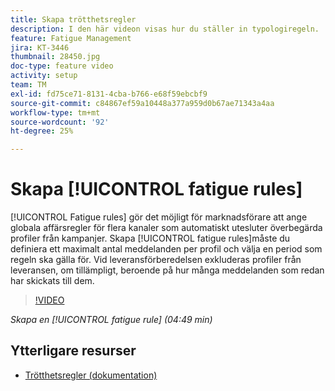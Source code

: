 ```yaml
---
title: Skapa trötthetsregler
description: I den här videon visas hur du ställer in typologiregeln.
feature: Fatigue Management
jira: KT-3446
thumbnail: 28450.jpg
doc-type: feature video
activity: setup
team: TM
exl-id: fd75ce71-8131-4cba-b766-e68f59ebcbf9
source-git-commit: c84867ef59a10448a377a959d0b67ae71343a4aa
workflow-type: tm+mt
source-wordcount: '92'
ht-degree: 25%

---
```


# Skapa [!UICONTROL fatigue rules]

[!UICONTROL Fatigue rules] gör det möjligt för marknadsförare att ange globala affärsregler för flera kanaler som automatiskt utesluter överbegärda profiler från kampanjer.
Skapa [!UICONTROL fatigue rules]måste du definiera ett maximalt antal meddelanden per profil och välja en period som regeln ska gälla för. Vid leveransförberedelsen exkluderas profiler från leveransen, om tillämpligt, beroende på hur många meddelanden som redan har skickats till dem.

>[!VIDEO](https://video.tv.adobe.com/v/28450?quality=12&learn=on)

*Skapa en [!UICONTROL fatigue rule] (04:49 min)*

## Ytterligare resurser

* [Trötthetsregler (dokumentation)](https://experienceleague.adobe.com/docs/campaign-standard/using/testing-and-sending/working-with-typology-rules/fatigue-rules.html)
